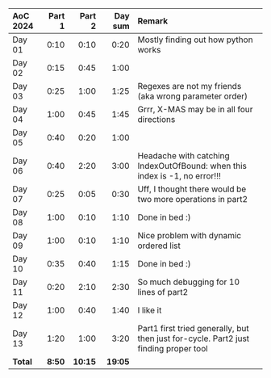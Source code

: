 | AoC 2024  |   Part 1 |    Part 2 |   Day sum | Remark                                                                               |
|:----------|---------:|----------:|----------:|:-------------------------------------------------------------------------------------|
| Day 01    |     0:10 |      0:10 |      0:20 | Mostly finding out how python works                                                  |
| Day 02    |     0:15 |      0:45 |      1:00 |                                                                                      |
| Day 03    |     0:25 |      1:00 |      1:25 | Regexes are not my friends (aka wrong parameter order)                               |
| Day 04    |     1:00 |      0:45 |      1:45 | Grrr, X-MAS may be in all four directions                                            |
| Day 05    |     0:40 |      0:20 |      1:00 |                                                                                      |
| Day 06    |     0:40 |      2:20 |      3:00 | Headache with catching IndexOutOfBound: when this index is -1, no error!!!           |
| Day 07    |     0:25 |      0:05 |      0:30 | Uff, I thought there would be two more operations in part2                           |
| Day 08    |     1:00 |      0:10 |      1:10 | Done in bed :)                                                                       |
| Day 09    |     1:00 |      0:10 |      1:10 | Nice problem with dynamic ordered list                                               |
| Day 10    |     0:35 |      0:40 |      1:15 | Done in bed :)                                                                       |
| Day 11    |     0:20 |      2:10 |      2:30 | So much debugging for 10 lines of part2                                              |
| Day 12    |     1:00 |      0:40 |      1:40 | I like it                                                                            |
| Day 13    |     1:20 |      1:00 |      3:20 | Part1 first tried generally, but then just for-cycle. Part2 just finding proper tool |
| **Total** | **8:50** | **10:15** | **19:05** |                                                                                      |
